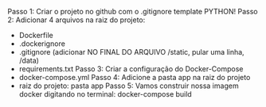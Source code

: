 Passo 1: Criar o projeto no github com o .gitignore template PYTHON! 
Passo 2: Adicionar 4 arquivos na raiz do projeto: 
- Dockerfile
- .dockerignore 
- .gitignore (adicionar NO FINAL DO ARQUIVO /static, pular uma linha, /data)
- requirements.txt
Passo 3: Criar a configuração do Docker-Compose
- docker-compose.yml 
Passo 4: Adicione a pasta app na raiz do projeto 
- raiz do projeto: pasta app
Passo 5: Vamos construir nossa imagem docker digitando no terminal: docker-compose build
